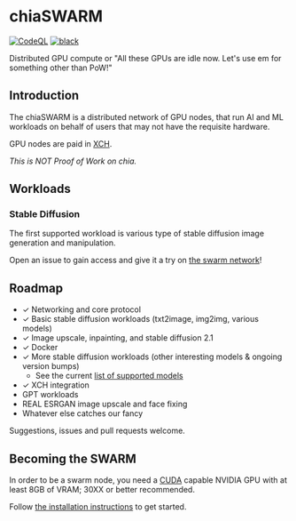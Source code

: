 # chiaSWARM

[![CodeQL](https://github.com/dkackman/chiaSWARM/actions/workflows/codeql.yml/badge.svg)](https://github.com/dkackman/chiaSWARM/actions/workflows/codeql.yml)
[![black](https://img.shields.io/badge/code%20style-black-000000.svg)](https://github.com/psf/black)

Distributed GPU compute or "All these GPUs are idle now. Let's use em for something other than PoW!"

## Introduction

The chiaSWARM is a distributed network of GPU nodes, that run AI and ML workloads on behalf of users that may not have the requisite hardware.

GPU nodes are paid in [XCH](https://www.chia.net/).

_This is NOT Proof of Work on chia._

## Workloads

### Stable Diffusion

The first supported workload is various type of stable diffusion image generation and manipulation.

Open an issue to gain access and give it a try on [the swarm network](https://chiaswarm.ai/)!

## Roadmap

- &check; Networking and core protocol
- &check; Basic stable diffusion workloads (txt2image, img2img, various models)
- &check; Image upscale, inpainting, and stable diffusion 2.1
- &check; Docker
- &check; More stable diffusion workloads (other interesting models & ongoing version bumps)
  - See the current [list of supported models](https://chiaswarm.ai/about)
- &check; XCH integration
- GPT workloads
- REAL ESRGAN image upscale and face fixing
- Whatever else catches our fancy

Suggestions, issues and pull requests welcome.

## Becoming the SWARM

In order to be a swarm node, you need a [CUDA](https://nvidia.custhelp.com/app/answers/detail/a_id/2132/~/what-is-cuda%3F) capable NVIDIA GPU with at least 8GB of VRAM; 30XX or better recommended.

Follow [the installation instructions](https://github.com/dkackman/chiaSWARM/wiki/Installation) to get started.
